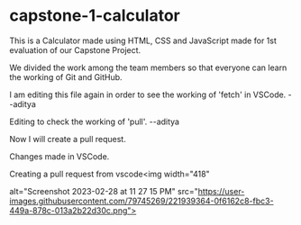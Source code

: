 # capstone-1-calculator

This is a Calculator made using HTML, CSS and JavaScript made for 1st evaluation of our Capstone Project.

We divided the work among the team members so that everyone can learn the working of Git and GitHub.

I am editing this file again in order to see the working of 'fetch' in VSCode. --aditya

Editing to check the working of 'pull'. --aditya

Now I will create a pull request.

Changes made in VSCode.

Creating a pull request from vscode<img width="418" 
                                        
                                        
                                        
                                        
alt="Screenshot 2023-02-28 at 11 27 15 PM" src="https://user-images.githubusercontent.com/79745269/221939364-0f6162c8-fbc3-449a-878c-013a2b22d30c.png">
